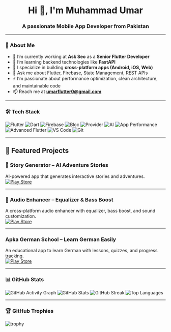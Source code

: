 <h1 align="center">Hi 👋, I'm Muhammad Umar</h1>
<h3 align="center">A passionate Mobile App Developer from Pakistan</h3>

---

### 🚀 About Me
- 🔭 I’m currently working at **Ask Seo** as a **Senior Flutter Developer**  
- 🌱 I’m learning backend technologies like **FastAPI**  
- 📱 I specialize in building **cross-platform apps (Android, iOS, Web)**
- 💬 Ask me about Flutter, Firebase, State Management, REST APIs
- ⚡ I’m passionate about performance optimization, clean architecture, and maintainable code 
- 📫 Reach me at **umarflutter0@gmail.com**

---

### 🛠 Tech Stack
![Flutter](https://img.shields.io/badge/-Flutter-02569B?logo=flutter&logoColor=white&style=for-the-badge)
![Dart](https://img.shields.io/badge/-Dart-0175C2?logo=dart&logoColor=white&style=for-the-badge)
![Firebase](https://img.shields.io/badge/-Firebase-FFCA28?logo=firebase&logoColor=black&style=for-the-badge)
![Bloc](https://img.shields.io/badge/-Bloc-41B883?style=for-the-badge)
![Provider](https://img.shields.io/badge/-Provider-FF6F00?style=for-the-badge)
![AI](https://img.shields.io/badge/-AI-FF1493?style=for-the-badge)
![App Performance](https://img.shields.io/badge/-App%20Performance-2E8B57?style=for-the-badge)
![Advanced Flutter](https://img.shields.io/badge/-Advanced%20Flutter-008080?style=for-the-badge)
![VS Code](https://img.shields.io/badge/-VSCode-007ACC?logo=visual-studio-code&logoColor=white&style=for-the-badge)
![Git](https://img.shields.io/badge/-Git-F05032?logo=git&logoColor=white&style=for-the-badge)

---
## 🚀 Featured Projects  

### 📖 Story Generator – AI Adventure Stories  
AI-powered app that generates interactive stories and adventures.  
[![Play Store](https://img.shields.io/badge/View%20on%20Play%20Store-414141?logo=google-play&logoColor=white)](https://play.google.com/store/apps/details?id=com.storygenerator.stories.adventure)  

---

### 🎵 Audio Enhancer – Equalizer & Bass Boost  
A cross-platform audio enhancer with equalizer, bass boost, and sound customization.  
[![Play Store](https://img.shields.io/badge/View%20on%20Play%20Store-414141?logo=google-play&logoColor=white)](https://play.google.com/store/apps/details?id=com.equalizer.audio.enhancer)  

---

### Apka German School – Learn German Easily  
An educational app to learn German with lessons, quizzes, and progress tracking.  
[![Play Store](https://img.shields.io/badge/View%20on%20Play%20Store-414141?logo=google-play&logoColor=white)](https://play.google.com/store/apps/details?id=com.apkagermanschool.apka_german_school)  

---

### 📊 GitHub Stats

![GitHub Activity Graph](https://github-readme-activity-graph.vercel.app/graph?username=umarflutter0&theme=tokyo-night)
![GitHub Stats](https://github-readme-stats.vercel.app/api?username=umarflutter0&show_icons=true&count_private=true&hide=prs&theme=radical)
![GitHub Streak](https://github-readme-streak-stats.herokuapp.com/?user=umarflutter0&theme=radical)
![Top Languages](https://github-readme-stats.vercel.app/api/top-langs/?username=umarflutter0&layout=compact&theme=tokyonight)


---

### 🏆 GitHub Trophies
![trophy](https://github-profile-trophy.vercel.app/?username=umarflutter0&theme=onedark&row=1&column=6)
